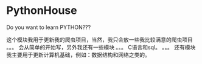 # PythonHouse
Do you want to learn PYTHON???

这个模块我用于更新我的爬虫项目，当然，我只会放一些我比较满意的爬虫项目
。。。
会从简单的开始写，另外我还有一些模块
。。。
C语言和sql。
。。。
还有模块我主要用于更新计算机基础，例如：数据结构和网络之类的。
